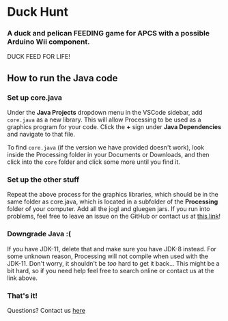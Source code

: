 # Duck Hunt 
### A duck and pelican FEEDING game for APCS with a possible Arduino Wii component. 

DUCK FEED FOR LIFE!

## How to run the Java code

### Set up core.java
Under the **Java Projects** dropdown menu in the VSCode sidebar, add `core.java` as a new library. This will allow Processing to be used as a graphics program for your code. Click the **+** sign under **Java Dependencies** and navigate to that file.

To find `core.java` (if the version we have provided doesn't work), look inside the Processing folder in your Documents or Downloads, and then click into the `core` folder and click some more until you find it.

### Set up the other stuff
Repeat the above process for the graphics libraries, which should be in the same folder as core.java, which is located in a subfolder of the **Processing** folder of your computer. Add all the jogl and gluegen jars. If you run into problems, feel free to leave an issue on the GitHub or contact us at [this link](mailto:apawate739@student.fuhsd.org)!

### Downgrade Java :(
If you have JDK-11, delete that and make sure you have JDK-8 instead. For some unknown reason, Processing will not compile when used with the JDK-11. Don't worry, it shouldn't be _too_ hard to get it back... This might be a bit hard, so if you need help feel free to search online or contact us at the link above.

### That's it!

Questions? Contact us [here](mailto:apawate739@student.fuhsd.org)
